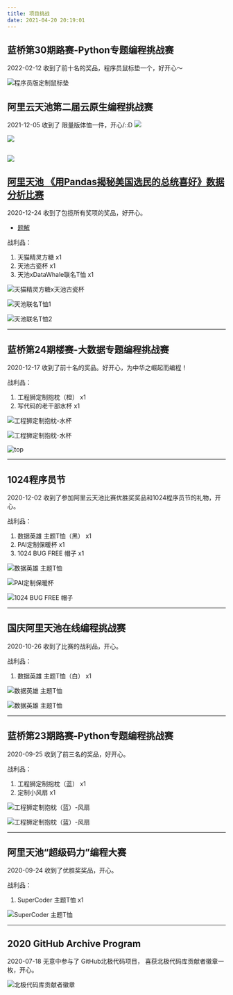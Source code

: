 ```yaml
---
title: 项目挑战
date: 2021-04-20 20:19:01
---
```

## 蓝桥第30期路赛-Python专题编程挑战赛
2022-02-12 收到了前十名的奖品，程序员鼠标垫一个，好开心～

![程序员版定制鼠标垫](challenge/20220212.jpg)

## 阿里云天池第二届云原生编程挑战赛

2021-12-05 收到了 限量版体恤一件，开心/::D
![](challenge/514456082817015.png)

![](challenge/428401392606107.png)

![](challenge/562082015931858.png)
---
## [阿里天池 《用Pandas揭秘美国选民的总统喜好》数据分析比赛](https://tianchi.aliyun.com/competition/entrance/531837/introduction)
2020-12-24 收到了包揽所有奖项的奖品，好开心。
- [题解](https://tianchi.aliyun.com/notebook-ai/detail?postId=144830)

战利品：
 1. 天猫精灵方糖 x1
 2. 天池古瓷杯 x1
 3. 天池xDataWhale联名T恤 x1

 ![天猫精灵方糖x天池古瓷杯](challenge/80471980.jpg)

 ![天池联名T恤1](challenge/302661453.jpg)

 ![天池联名T恤2](challenge/1125910601.jpg)
 
---
## 蓝桥第24期楼赛-大数据专题编程挑战赛
2020-12-17 收到了前十名的奖品。好开心，为中华之崛起而编程！

战利品：
 1. 工程狮定制抱枕（橙） x1
 2. 写代码的老干部水杯 x1

 ![工程狮定制抱枕-水杯](challenge/537102453.jpg)

 ![工程狮定制抱枕-水杯](challenge/438656293.jpg)

 ![top](challenge/1009585516.jpg)

---
## 1024程序员节
2020-12-02 收到了参加阿里云天池比赛优胜奖奖品和1024程序员节的礼物，开心。

战利品：
1. 数据英雄 主题T恤（黑） x1
2. PAI定制保暖杯 x1
3. 1024 BUG FREE 帽子 x1

 ![数据英雄 主题T恤](challenge/1288698579.jpg)

 ![PAI定制保暖杯](challenge/546413334.jpg)

 ![1024 BUG FREE 帽子](challenge/1616793816.jpg)

---
## 国庆阿里天池在线编程挑战赛
2020-10-26 收到了比赛的战利品，开心。

战利品：
1. 数据英雄 主题T恤（白） x1

 ![数据英雄 主题T恤](challenge/22075854.jpg)

 ![数据英雄 主题T恤](challenge/653297591.jpg)

---
## 蓝桥第23期路赛-Python专题编程挑战赛
2020-09-25 收到了前三名的奖品，好开心。

战利品：
 1. 工程狮定制抱枕（蓝） x1
 2. 定制小风扇 x1

![工程狮定制抱枕（蓝）-风扇](challenge/892612181.jpg)

![工程狮定制抱枕（蓝）-风扇](challenge/763308225.jpg)

---
## 阿里天池“超级码力”编程大赛
2020-09-24 收到了优胜奖奖品，开心。

战利品：
 1. SuperCoder 主题T恤 x1

 ![SuperCoder 主题T恤](challenge/1851567568.jpg)


---
## 2020 GitHub Archive Program
2020-07-18 无意中参与了 GitHub北极代码项目， 喜获北极代码库贡献者徽章一枚，开心。

![北极代码库贡献者徽章](challenge/1648342306.jpg)